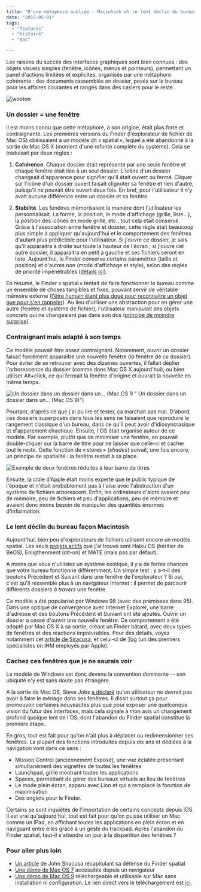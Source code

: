 ```yaml
---
title: "D'une métaphore oubliée : Macintosh et le lent déclin du bureau"
date: "2015-05-01"
tags:
  - "features"
  - "histoire"
  - "mac"

---
```


Les raisons du succès des interfaces graphiques sont bien connues : des objets visuels simples (fenêtre, icônes, menus et pointeurs), permettant un panel d'actions limitées et explicites, organisés par une métaphore cohérente : des documents rassemblés en dossier, posés sur le bureau pour les affaires courantes et rangés dans des casiers pour le reste.

![wooton](/assets/images/wooton.png " Bureau Wooton, station de travail tout-en-un")

### Un dossier = une fenêtre

il est moins connu que cette métaphore, à son origine, était plus forte et contraignante. Les premières versions du Finder (l'explorateur de fichier de Mac OS) obéissaient à un modèle dit « spatial », lequel a été abandonné à la sortie de Mac OS X (moment d'une refonte complète du système). Cela se traduisait par deux règles :

1. **Cohérence**. Chaque dossier était représenté par une seule fenêtre et chaque fenêtre était liée à un seul dossier. L'icône d'un dossier changeait d'apparence pour signifier qu'il était ouvert ou fermé. Cliquer sur l'icône d'un dossier ouvert faisait clignoter sa fenêtre et rien d'autre, puisqu'il ne pouvait être ouvert deux fois. En bref, pour l'utilisateur il n'y avait aucune différence entre un dossier et sa fenêtre.

2. **Stabilité**. Les fenêtres mémorisaient la manière dont l'utilisateur les personnalisait. La forme, la position, le mode d'affichage (grille, liste...), la position des icônes en mode grille, etc., tout cela était conservé. Grâce à l'association entre fenêtre et dossier, cette règle était beaucoup plus simple à appliquer qu'aujourd'hui et le comportement des fenêtres d'autant plus prédictible pour l'utilisateur. Si j'ouvre ce dossier, je sais qu'il apparaitra à droite sur toute la hauteur de l'écran ; si j'ouvre cet autre dossier, il apparaitra en petit à gauche et ses fichiers seront en liste. Aujourd'hui, le Finder conserve certains paramètres (taille et position) et d'autres non (mode d'affichage et style), selon des règles de priorité impénétrables ([détails ici](http://hints.macworld.com/article.php?story=20030305025744788)).


En résumé, le Finder « spatial » tentait de faire fonctionner le bureau comme un ensemble de choses tangibles et fixes, pouvant servir de véritable mémoire externe ([l'être humain étant plus doué pour reconnaitre un objet que pour s'en rappeler](http://www.nngroup.com/articles/recognition-and-recall/)). Au lieu d'utiliser une abstraction pour en gérer une autre (fenêtre et système de fichier), l'utilisateur manipulait des objets concrets qui ne changeaient pas dans son dos ([principe de moindre surprise](http://en.wikipedia.org/wiki/Principle_of_least_astonishment)).

### Contraignant mais adapté à son temps

Ce modèle pouvait être assez contraignant. Notamment, ouvrir un dossier faisait forcément apparaître une nouvelle fenêtre (_la_ fenêtre de _ce_ dossier). Pour éviter de se retrouver avec des dizaines ouvertes, il fallait déplier l'arborescence du dossier (comme dans Mac OS X aujourd'hui), ou bien utiliser Alt+click, ce qui fermait la fenêtre d'origine et ouvrait la nouvelle en même temps.

![Un dossier dans un dossier dans un… (Mac OS 9 "](/assets/images/macOS9.png) Un dossier dans un dossier dans un… (Mac OS 9)")

Pourtant, d'après ce que j'ai pu lire et tester, ça marchait pas mal. D'abord, ces dossiers superposés dans tous les sens ne faisaient que reproduire le rangement classique d'un bureau, dans ce qu'il peut avoir d'idiosyncrasique et d'apparement chaotique. Ensuite, l'OS était organisé autour de ce modèle. Par exemple, plutôt que de minimiser une fenêtre, on pouvait double-cliquer sur la barre de titre pour ne laisser que celle-ci et cacher tout le reste. Cette fonction de « stores » (_shades_) suivait, une fois encore, un principe de spatialité : la fenêtre restait à sa place.

![Exemple de deux fenêtres réduites à leur barre de titres](/assets/images/MacOS9-shades.png " Exemple de deux fenêtres réduites à leur barre de titres")

Ensuite, la cible d'Apple était moins experte que le public typique de l'époque et n'était probablement pas à l'aise avec l'abstraction d'un système de fichiers arborescent. Enfin, les ordinateurs d'alors avaient peu de mémoire, peu de fichiers et peu d'applications, peu de mémoire et avaient donc moins besoin de manipuler des quantités énormes d'information.

### Le lent déclin du bureau façon Macintosh

Aujourd'hui, bien peu d'explorateurs de fichiers utilisent encore un modèle spatial. Les seuls [projets actifs](http://en.wikipedia.org/wiki/Spatial_file_manager#Examples) que j'ai trouvé sont Haiku OS (héritier de BeOS), Enligthenment (dit-on) et MATE (mais pas par défaut).

A moins que vous n'utilisiez un système exotique, il y a de fortes chances que votre bureau fonctionne différemment. Un simple test : y a-t-il des boutons Précédent et Suivant dans une fenêtre de l'explorateur ? Si oui, c'est qu'il ressemble plus à un navigateur Internet : il permet de parcourir différents dossiers _à travers_ une fenêtre.

Ce modèle a été popularisé par Windows 98 (avec des prémisses dans 95). Dans une optique de convergence avec Internet Explorer, une barre d'adresse et des boutons Précédent et Suivant ont été ajoutés. Ouvrir un dossier a cessé d'ouvrir une nouvelle fenêtre. Ce comportement a été adopté par Mac OS X à sa sortie, créant un Finder bâtard, avec deux types de fenêtres et des réactions imprévisibles. Pour des détails, voyez notamment cet [article de Siracusa](http://arstechnica.com/apple/2003/11/macosx-10-3/11/), et celui-ci de [Tog](http://www.asktog.com/columns/034OSX-FirstLook.html) (un des premiers spécialistes en IHM employés par Apple).

### Cachez ces fenêtres que je ne saurais voir

Le modèle de Windows est donc devenu la convention dominante -- son ubiquité n'y est sans doute pas étrangère.

A la sortie de Mac OS, Steve Jobs [a déclaré](http://www.zdnet.com/article/new-os-x-headlines-jobs-keynote/#!) qu'un utilisateur ne devrait pas avoir à faire le ménage dans ses fenêtres. Il disait surtout ça pour promouvoir certaines nouveautés plus que pour exposer une quelconque vision du futur des interfaces, mais cela signale à mon avis un changement profond quoique lent de l'OS, dont l'abandon du Finder spatial constitue la première étape.

En gros, tout est fait pour qu'on n'ait plus à déplacer ou redimensionner ses fenêtres. La plupart des fonctions introduites depuis dix ans et dédiées à la navigation vont dans ce sens :

- Mission Control (anciennement Exposé), une vue éclatée présentant simultanément des vignettes de toutes les fenêtres
- Launchpad, grille montrant toutes les applications
- Spaces, permettant de gérer des bureaux virtuels au lieu de fenêtres
- Le mode plein écran, apparu avec Lion et qui a remplacé la fonction de maximisation
- Des onglets pour le Finder.

Certains se sont inquiétés de l'importation de certains concepts depuis iOS. Il est vrai qu'aujourd'hui, tout est fait pour qu'on puisse utiliser un Mac comme un iPad, en affichant toutes les applications en plein écran et en naviguant entre elles grâce à un geste du trackpad. Après l'abandon du Finder spatial, faut-il s'attendre un jour à la disparition des fenêtres ?

### Pour aller plus loin

- [Un article](http://arstechnica.com/apple/2003/04/02/finder/) de John Siracusa récapitulant sa défense du Finder spatial
- [Une démo de Mac OS 7](https://jamesfriend.com.au/pce-js/) accessible depuis un navigateur
- [Une démo de Mac OS 9](http://www.macwindows.com/Emulator-for-Mac-OS-9-in-OS-X-updated-for-Mountain-Lion.html) téléchargeable et utilisable sur Mac sans installation ni configuration. Le lien direct vers le téléchargement est [ici](http://jon.brazoslink.net/jlg/COIV4.0.1+.zip).
